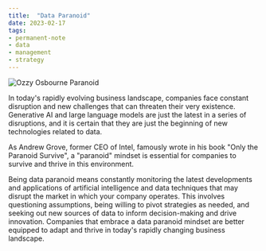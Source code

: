 ```yaml
---
title:  "Data Paranoid"
date: 2023-02-17
tags: 
- permanent-note 
- data
- management
- strategy
---
```


![Ozzy Osbourne Paranoid](ozzy-midjourney.jpeg)

In today's rapidly evolving business landscape, companies face constant disruption and new challenges that can threaten their very existence. Generative AI and large language models are just the latest in a series of disruptions, and it is certain that they are just the beginning of new technologies related to data.

As Andrew Grove, former CEO of Intel, famously wrote in his book "Only the Paranoid Survive", a "paranoid" mindset is essential for companies to survive and thrive in this environment.

Being data paranoid means constantly monitoring the latest developments and applications of artificial intelligence and data techniques that may disrupt the market in which your company operates. This involves questioning assumptions, being willing to pivot strategies as needed, and seeking out new sources of data to inform decision-making and drive innovation. Companies that embrace a data paranoid mindset are better equipped to adapt and thrive in today's rapidly changing business landscape.




